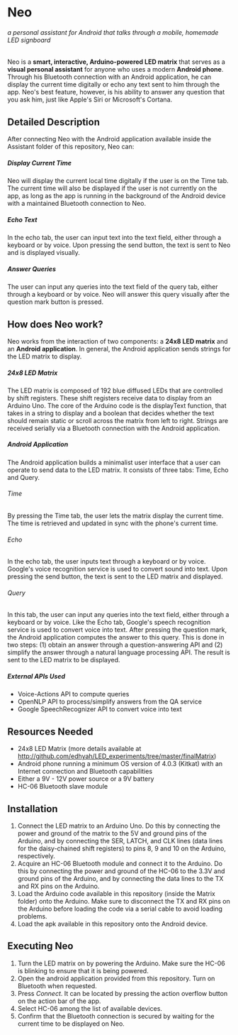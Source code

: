 # Neo

###### *a personal assistant for Android that talks through a mobile, homemade LED signboard*

Neo is a **smart, interactive, Arduino-powered LED matrix** that serves as a **visual personal assistant** for anyone who uses a modern **Android phone**. Through his Bluetooth connection with an Android application, he can display the current time digitally or echo any text sent to him through the app. Neo's best feature, however, is his ability to answer any question that you ask him, just like Apple's Siri or Microsoft's Cortana.

## Detailed Description

After connecting Neo with the Android application available inside the Assistant folder of this repository, Neo can:

##### Display Current Time

Neo will display the current local time digitally if the user is on the Time tab. The current time will also be displayed if the user is not currently on the app, as long as the app is running in the background of the Android device with a maintained Bluetooth connection to Neo.

##### Echo Text

In the echo tab, the user can input text into the text field, either through a keyboard or by voice. Upon pressing the send button, the text is sent to Neo and is displayed visually.

##### Answer Queries

The user can input any queries into the text field of the query tab, either through a keyboard or by voice. Neo will answer this query visually after the question mark button is pressed.

## How does Neo work?

Neo works from the interaction of two components: a **24x8 LED matrix** and an **Android application**. In general, the Android application sends strings for the LED matrix to display.

##### 24x8 LED Matrix

The LED matrix is composed of 192 blue diffused LEDs that are controlled by shift registers. These shift registers receive data to display from an Arduino Uno. The core of the Arduino code is the displayText function, that takes in a string to display and a boolean that decides whether the text should remain static or scroll across the matrix from left to right. Strings are received serially via a Bluetooth connection with the Android application.

##### Android Application

The Android application builds a minimalist user interface that a user can operate to send data to the LED matrix. It consists of three tabs: Time, Echo and Query.

###### Time

By pressing the Time tab, the user lets the matrix display the current time. The time is retrieved and updated in sync with the phone's current time.

###### Echo

In the echo tab, the user inputs text through a keyboard or by voice. Google's voice recognition service is used to convert sound into text. Upon pressing the send button, the text is sent to the LED matrix and displayed.

###### Query

In this tab, the user can input any queries into the text field, either through a keyboard or by voice. Like the Echo tab, Google's speech recognition service is used to convert voice into text. After pressing the question mark, the Android application computes the answer to this query. This is done in two steps: (1) obtain an answer through a question-answering API and (2) simplify the answer through a natural language processing API. The result is sent to the LED matrix to be displayed.

##### External APIs Used
- Voice-Actions API to compute queries
- OpenNLP API to process/simplify answers from the QA service
- Google SpeechRecognizer API to convert voice into text

## Resources Needed
- 24x8 LED Matrix (more details available at http://github.com/edhyah/LED_experiments/tree/master/finalMatrix)
- Android phone running a minimum OS version of 4.0.3 (Kitkat) with an Internet connection and Bluetooth capabilities
- Either a 9V - 12V power source or a 9V battery
- HC-06 Bluetooth slave module

## Installation

1. Connect the LED matrix to an Arduino Uno. Do this by connecting the power and ground of the matrix to the 5V and ground pins of the Arduino, and by connecting the SER, LATCH, and CLK lines (data lines for the daisy-chained shift registers) to pins 8, 9 and 10 on the Arduino, respectively.
2. Acquire an HC-06 Bluetooth module and connect it to the Arduino. Do this by connecting the power and ground of the HC-06 to the 3.3V and ground pins of the Arduino, and by connecting the data lines to the TX and RX pins on the Arduino.
3. Load the Arduino code available in this repository (inside the Matrix folder) onto the Arduino. Make sure to disconnect the TX and RX pins on the Arduino before loading the code via a serial cable to avoid loading problems.
4. Load the apk available in this repository onto the Android device.

## Executing Neo

1. Turn the LED matrix on by powering the Arduino. Make sure the HC-06 is blinking to ensure that it is being powered.
2. Open the android application provided from this repository. Turn on Bluetooth when requested.
3. Press *Connect*. It can be located by pressing the action overflow button on the action bar of the app.
4. Select HC-06 among the list of available devices.
5. Confirm that the Bluetooth connection is secured by waiting for the current time to be displayed on Neo.